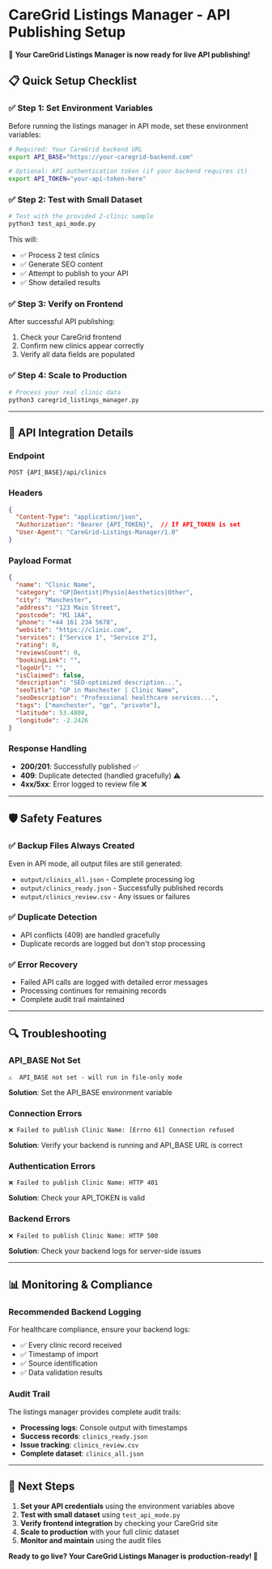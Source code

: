 # CareGrid Listings Manager - API Publishing Setup

🚀 **Your CareGrid Listings Manager is now ready for live API publishing!**

## 📋 Quick Setup Checklist

### ✅ Step 1: Set Environment Variables

Before running the listings manager in API mode, set these environment variables:

```bash
# Required: Your CareGrid backend URL
export API_BASE="https://your-caregrid-backend.com"

# Optional: API authentication token (if your backend requires it)
export API_TOKEN="your-api-token-here"
```

### ✅ Step 2: Test with Small Dataset

```bash
# Test with the provided 2-clinic sample
python3 test_api_mode.py
```

This will:
- ✅ Process 2 test clinics
- ✅ Generate SEO content
- ✅ Attempt to publish to your API
- ✅ Show detailed results

### ✅ Step 3: Verify on Frontend

After successful API publishing:
1. Check your CareGrid frontend
2. Confirm new clinics appear correctly
3. Verify all data fields are populated

### ✅ Step 4: Scale to Production

```bash
# Process your real clinic data
python3 caregrid_listings_manager.py
```

---

## 🔧 API Integration Details

### Endpoint
```
POST {API_BASE}/api/clinics
```

### Headers
```json
{
  "Content-Type": "application/json",
  "Authorization": "Bearer {API_TOKEN}",  // If API_TOKEN is set
  "User-Agent": "CareGrid-Listings-Manager/1.0"
}
```

### Payload Format
```json
{
  "name": "Clinic Name",
  "category": "GP|Dentist|Physio|Aesthetics|Other",
  "city": "Manchester",
  "address": "123 Main Street",
  "postcode": "M1 1AA",
  "phone": "+44 161 234 5678",
  "website": "https://clinic.com",
  "services": ["Service 1", "Service 2"],
  "rating": 0,
  "reviewsCount": 0,
  "bookingLink": "",
  "logoUrl": "",
  "isClaimed": false,
  "description": "SEO-optimized description...",
  "seoTitle": "GP in Manchester | Clinic Name",
  "seoDescription": "Professional healthcare services...",
  "tags": ["manchester", "gp", "private"],
  "latitude": 53.4808,
  "longitude": -2.2426
}
```

### Response Handling
- **200/201**: Successfully published ✅
- **409**: Duplicate detected (handled gracefully) ⚠️
- **4xx/5xx**: Error logged to review file ❌

---

## 🛡️ Safety Features

### ✅ Backup Files Always Created
Even in API mode, all output files are still generated:
- `output/clinics_all.json` - Complete processing log
- `output/clinics_ready.json` - Successfully published records
- `output/clinics_review.csv` - Any issues or failures

### ✅ Duplicate Detection
- API conflicts (409) are handled gracefully
- Duplicate records are logged but don't stop processing

### ✅ Error Recovery
- Failed API calls are logged with detailed error messages
- Processing continues for remaining records
- Complete audit trail maintained

---

## 🔍 Troubleshooting

### API_BASE Not Set
```
⚠️  API_BASE not set - will run in file-only mode
```
**Solution**: Set the API_BASE environment variable

### Connection Errors
```
❌ Failed to publish Clinic Name: [Errno 61] Connection refused
```
**Solution**: Verify your backend is running and API_BASE URL is correct

### Authentication Errors
```
❌ Failed to publish Clinic Name: HTTP 401
```
**Solution**: Check your API_TOKEN is valid

### Backend Errors
```
❌ Failed to publish Clinic Name: HTTP 500
```
**Solution**: Check your backend logs for server-side issues

---

## 📊 Monitoring & Compliance

### Recommended Backend Logging
For healthcare compliance, ensure your backend logs:
- ✅ Every clinic record received
- ✅ Timestamp of import
- ✅ Source identification
- ✅ Data validation results

### Audit Trail
The listings manager provides complete audit trails:
- **Processing logs**: Console output with timestamps
- **Success records**: `clinics_ready.json`
- **Issue tracking**: `clinics_review.csv`
- **Complete dataset**: `clinics_all.json`

---

## 🎯 Next Steps

1. **Set your API credentials** using the environment variables above
2. **Test with small dataset** using `test_api_mode.py`
3. **Verify frontend integration** by checking your CareGrid site
4. **Scale to production** with your full clinic dataset
5. **Monitor and maintain** using the audit files

**Ready to go live? Your CareGrid Listings Manager is production-ready! 🚀**